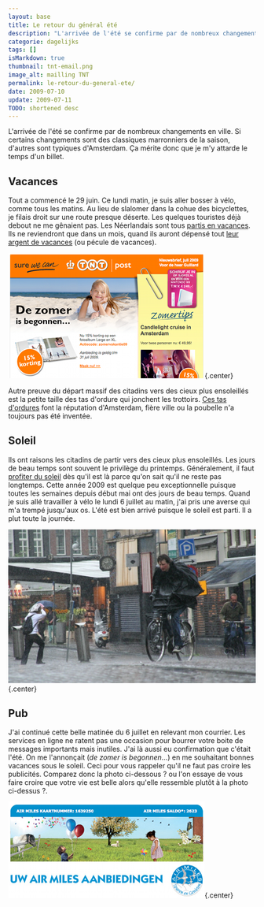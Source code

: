 ```yaml
---
layout: base
title: Le retour du général été
description: "L'arrivée de l'été se confirme par de nombreux changements en ville. Si certains changements sont des classiques marronniers de la saison, d'autres sont typi"
categorie: dagelijks
tags: []
isMarkdown: true
thumbnail: tnt-email.png
image_alt: mailling TNT
permalink: le-retour-du-general-ete/
date: 2009-07-10
update: 2009-07-11
TODO: shortened desc
---
```


L'arrivée de l'été se confirme par de nombreux changements en ville. Si certains changements sont des classiques marronniers de la saison, d'autres sont typiques d'Amsterdam. Ça mérite donc que je m'y attarde le temps d'un billet.

## Vacances
Tout a commencé le 29 juin. Ce lundi matin, je suis aller bosser à vélo, comme tous les matins. Au lieu de slalomer dans la cohue des bicyclettes, je filais droit sur une route presque déserte. Les quelques touristes déjà debout ne me gênaient pas. Les Néerlandais sont tous [partis en vacances](/millions-de-neerlandais). Ils ne reviendront que dans un mois, quand ils auront dépensé tout [leur argent de vacances](/nouveau-mot-vakantiegeld) (ou pécule de vacances).

![mailling TNT](tnt-email.png){.center}

Autre preuve du départ massif des citadins vers des cieux plus ensoleillés est la petite taille des tas d'ordure qui jonchent les trottoirs. [Ces tas d'ordures](/eugene-poubelle-prefet-amsterdam) font la réputation d'Amsterdam, fière ville ou la poubelle n'a toujours pas été inventée.


## Soleil
Ils ont raisons les citadins de partir vers des cieux plus ensoleillés. Les jours de beau temps sont souvent le privilège du printemps. Généralement, il faut [profiter du soleil](/prendre-le-soleil-autre-solution) dès qu'il est là parce qu'on sait qu'il ne reste pas longtemps. Cette année 2009 est quelque peu exceptionnelle puisque toutes les semaines depuis début mai ont des jours de beau temps. Quand je suis allé travailler à vélo le lundi 6 juillet au matin, j'ai pris une averse qui m'a trempé jusqu'aux os. L'été est bien arrivé puisque le soleil est parti. Il a plut toute la journée.

![Un joli mois de juillet (sous la pluie)](joli-mois-de-juillet.jpg){.center}


## Pub
J'ai continué cette belle matinée du 6 juillet en relevant mon courrier. Les services en ligne ne ratent pas une occasion pour bourrer votre boite de messages importants mais inutiles. J'ai là aussi eu confirmation que c'était l'été. On me l'annonçait (*de zomer is begonnen...*) en me souhaitant bonnes vacances sous le soleil. Ceci pour vous rappeler qu'il ne faut pas croire les publicités. Comparez donc la photo ci-dessous ? ou l'on essaye de vous faire croire que votre vie est belle alors qu'elle ressemble plutôt à la photo ci-dessus ?.

![mailling Airmiles](airmiles-email.png){.center}
